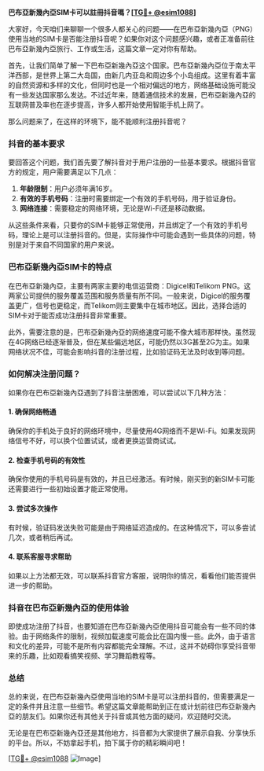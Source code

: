 **巴布亞新幾內亞SIM卡可以註冊抖音嗎？[[TG💪+ @esim1088](https://t.me/s/esim1088)]**

大家好，今天咱们来聊聊一个很多人都关心的问题——在巴布亞新幾內亞（PNG）使用当地的SIM卡是否能注册抖音呢？如果你对这个问题感兴趣，或者正准备前往巴布亞新幾內亞旅行、工作或生活，这篇文章一定对你有帮助。

首先，让我们简单了解一下巴布亞新幾內亞这个国家。巴布亞新幾內亞位于南太平洋西部，是世界上第二大岛国，由新几内亚岛和周边多个小岛组成。这里有着丰富的自然资源和多样的文化，但同时也是一个相对偏远的地方，网络基础设施可能没有一些发达国家那么发达。不过近年来，随着通信技术的发展，巴布亞新幾內亞的互联网普及率也在逐步提高，许多人都开始使用智能手机上网了。

那么问题来了，在这样的环境下，能不能顺利注册抖音呢？

### 抖音的基本要求

要回答这个问题，我们首先要了解抖音对于用户注册的一些基本要求。根据抖音官方的规定，用户需要满足以下几点：

1. **年龄限制**：用户必须年满16岁。
2. **有效的手机号码**：注册时需要绑定一个有效的手机号码，用于验证身份。
3. **网络连接**：需要稳定的网络环境，无论是Wi-Fi还是移动数据。

从这些条件来看，只要你的SIM卡能够正常使用，并且绑定了一个有效的手机号码，理论上是可以注册抖音的。但是，实际操作中可能会遇到一些具体的问题，特别是对于来自不同国家的用户来说。

### 巴布亞新幾內亞SIM卡的特点

在巴布亞新幾內亞，主要有两家主要的电信运营商：Digicel和Telikom PNG。这两家公司提供的服务覆盖范围和服务质量有所不同。一般来说，Digicel的服务覆盖更广，信号也更稳定，而Telikom则主要集中在城市地区。因此，选择合适的SIM卡对于能否成功注册抖音非常重要。

此外，需要注意的是，巴布亞新幾內亞的网络速度可能不像大城市那样快。虽然现在4G网络已经逐渐普及，但在某些偏远地区，可能仍然以3G甚至2G为主。如果网络状况不佳，可能会影响抖音的注册过程，比如验证码无法及时收到等问题。

### 如何解决注册问题？

如果你在巴布亞新幾內亞遇到了抖音注册困难，可以尝试以下几种方法：

#### 1. 确保网络畅通
确保你的手机处于良好的网络环境中，尽量使用4G网络而不是Wi-Fi。如果发现网络信号不好，可以换个位置试试，或者更换运营商试试。

#### 2. 检查手机号码的有效性
确保你使用的手机号码是有效的，并且已经激活。有时候，刚买到的新SIM卡可能还需要进行一些初始设置才能正常使用。

#### 3. 尝试多次操作
有时候，验证码发送失败可能是由于网络延迟造成的。在这种情况下，可以多尝试几次，或者稍后再试。

#### 4. 联系客服寻求帮助
如果以上方法都无效，可以联系抖音官方客服，说明你的情况，看看他们能否提供进一步的帮助。

### 抖音在巴布亞新幾內亞的使用体验

即使成功注册了抖音，也要知道在巴布亞新幾內亞使用抖音可能会有一些不同的体验。由于网络条件的限制，视频加载速度可能会比在国内慢一些。此外，由于语言和文化的差异，可能不是所有内容都能完全理解。不过，这并不妨碍你享受抖音带来的乐趣，比如观看搞笑视频、学习舞蹈教程等。

### 总结

总的来说，在巴布亞新幾內亞使用当地的SIM卡是可以注册抖音的，但需要满足一定的条件并且注意一些细节。希望这篇文章能帮助到正在或计划前往巴布亞新幾內亞的朋友们。如果你还有其他关于抖音或其他方面的疑问，欢迎随时交流。

无论是在巴布亞新幾內亞还是其他地方，抖音都为大家提供了展示自我、分享快乐的平台。所以，不妨拿起手机，拍下属于你的精彩瞬间吧！

[[TG💪+ @esim1088](https://t.me/s/esim1088) ![Image](https://i.postimg.cc/4NQfJmqS/Snipaste-2025-05-13-00-14-12.png)]